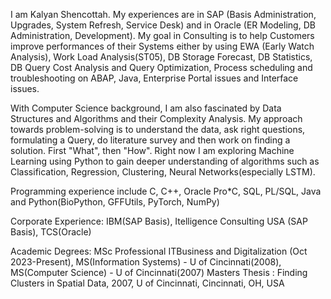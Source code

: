 I am Kalyan Shencottah. My experiences are in SAP (Basis Administration, Upgrades, System Refresh, Service Desk) and in Oracle (ER Modeling, DB Administration, Development). 
My goal in Consulting is to help Customers improve performances of their Systems either by using EWA (Early Watch Analysis), Work Load Analysis(ST05), DB Storage Forecast, DB Statistics, DB Query Cost Analysis and Query Optimization, Process scheduling and troubleshooting on ABAP, Java, Enterprise Portal issues and Interface issues.

With Computer Science background, I am also fascinated by Data Structures and Algorithms and their Complexity Analysis.  My approach towards problem-solving is to understand the data, ask right questions, formulating a Query, do literature survey and then work on finding a solution. First "What", then "How". Right now I am exploring Machine Learning using Python to gain deeper understanding of algorithms such as Classification, Regression, Clustering, Neural Networks(especially LSTM).

Programming experience include C, C++, Oracle Pro*C, SQL, PL/SQL, Java and Python(BioPython, GFFUtils, PyTorch, NumPy)

Corporate Experience: IBM(SAP Basis), Itelligence Consulting USA (SAP Basis), TCS(Oracle)

Academic Degrees: MSc Professional ITBusiness and Digitalization (Oct 2023-Present), MS(Information Systems) - U of Cincinnati(2008), MS(Computer Science) - U of Cincinnati(2007)
Masters Thesis : Finding Clusters in Spatial Data, 2007, U of Cincinnati, Cincinnati, OH, USA

<!---
kalyanshencottah/kalyanshencottah is a ✨ special ✨ repository because its `README.md` (this file) appears on your GitHub profile.
You can click the Preview link to take a look at your changes.
--->
